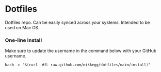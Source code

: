 # Dotfiles
Dotfiles repo. Can be easily synced across your systems. Intended to be used on Mac OS.

### One-line Install

Make sure to update the username in the command below with your GitHub username.

```
bash -c "$(curl -#fL raw.github.com/nikkegg/dotfiles/main/install)"
```
